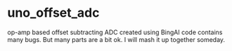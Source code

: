 # uno_offset_adc
op-amp based offset subtracting ADC
created using BingAI
code contains many bugs. 
But many parts are a bit ok.
I will mash it up together someday.
